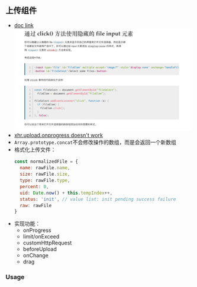 ## 上传组件
* [doc link](https://developer.mozilla.org/zh-CN/docs/Web/API/File/Using_files_from_web_applications)
  ![](https://raw.githubusercontent.com/wangkaiwd/drawing-bed/master/20201019111435.png)
* [xhr.upload.onprogress doesn't work](https://stackoverflow.com/a/14161642/12819402)
* `Array.prototype.concat`不会修改操作的数组，而是会返回一个新数组
* 格式化上传文件：
  ```js
  const normalizedFile = {
    name: rawFile.name,
    size: rawFile.size,
    type: rawFile.type,
    percent: 0,
    uid: Date.now() + this.tempIndex++,
    status: 'init', // value list: init pending success failure
    raw: rawFile
  }
  ```
* 实现功能：
  * onProgress
  * limit/onExceed
  * customHttpRequest
  * beforeUpload
  * onChange
  * drag
### Usage
